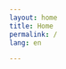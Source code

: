 ```yaml
---
layout: home
title: Home
permalink: /
lang: en

---
```

<!-- No need to edit this file, change the values in the config instead, and create posts and pages -->
